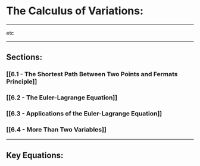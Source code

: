 # The Calculus of Variations:
***


etc


***

## Sections:

### [[6.1 -  The Shortest Path Between Two Points and Fermats Principle]]

###  [[6.2 -  The Euler-Lagrange Equation]]

###  [[6.3 - Applications of the Euler-Lagrange Equation]]

### [[6.4 -  More Than Two Variables]]

***

## Key Equations: